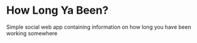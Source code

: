 # How Long Ya Been?
Simple social web app containing information on how long you have been working somewhere
